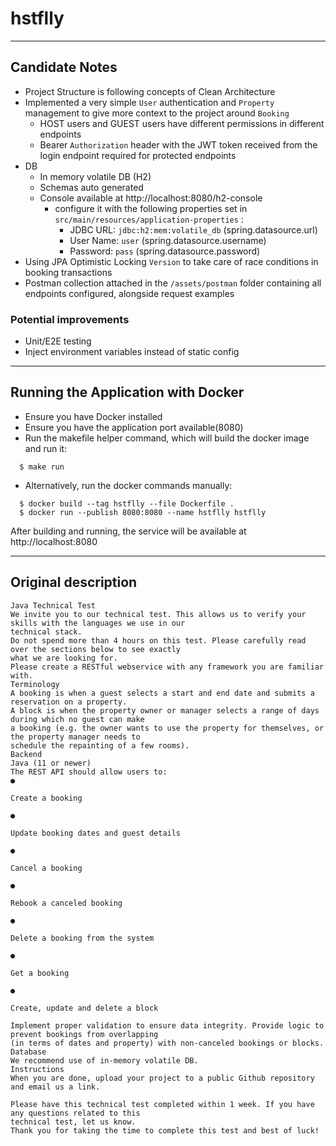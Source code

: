 # hstflly

---

## Candidate Notes

- Project Structure is following concepts of Clean Architecture
- Implemented a very simple `User` authentication and `Property` management to give more context to the project around `Booking`
  - HOST users and GUEST users have different permissions in different endpoints
  - Bearer `Authorization` header with the JWT token received from the login endpoint required for protected endpoints
- DB 
  - In memory volatile DB (H2)
  - Schemas auto generated
  - Console available at http://localhost:8080/h2-console
    - configure it with the following properties set in `src/main/resources/application-properties` :
      - JDBC URL: `jdbc:h2:mem:volatile_db` (spring.datasource.url)
      - User Name: `user` (spring.datasource.username)
      - Password: `pass` (spring.datasource.password)  
- Using JPA Optimistic Locking `Version` to take care of race conditions in booking transactions 
- Postman collection attached in the `/assets/postman` folder containing all endpoints configured, alongside request examples

### Potential improvements

- Unit/E2E testing
- Inject environment variables instead of static config

---

## Running the Application with Docker

- Ensure you have Docker installed
- Ensure you have the application port available(8080)
- Run the makefile helper command, which will build the docker image and run it:
```
  $ make run
```
  - Alternatively, run the docker commands manually:
```
  $ docker build --tag hstflly --file Dockerfile .
  $ docker run --publish 8080:8080 --name hstflly hstflly
```


After building and running, the service will be available at http://localhost:8080

---

## Original description

```
Java Technical Test
We invite you to our technical test. This allows us to verify your skills with the languages we use in our
technical stack.
Do not spend more than 4 hours on this test. Please carefully read over the sections below to see exactly
what we are looking for.
Please create a RESTful webservice with any framework you are familiar with.
Terminology
A booking is when a guest selects a start and end date and submits a reservation on a property.
A block is when the property owner or manager selects a range of days during which no guest can make
a booking (e.g. the owner wants to use the property for themselves, or the property manager needs to
schedule the repainting of a few rooms).
Backend
Java (11 or newer)
The REST API should allow users to:
●

Create a booking

●

Update booking dates and guest details

●

Cancel a booking

●

Rebook a canceled booking

●

Delete a booking from the system

●

Get a booking

●

Create, update and delete a block

Implement proper validation to ensure data integrity. Provide logic to prevent bookings from overlapping
(in terms of dates and property) with non-canceled bookings or blocks.
Database
We recommend use of in-memory volatile DB.
Instructions
When you are done, upload your project to a public Github repository and email us a link.

Please have this technical test completed within 1 week. If you have any questions related to this
technical test, let us know.
Thank you for taking the time to complete this test and best of luck!


```
